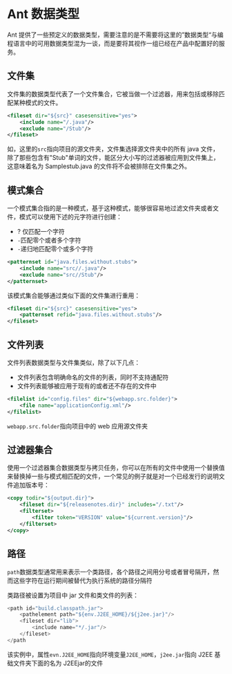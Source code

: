 # Ant 数据类型

Ant 提供了一些预定义的数据类型，需要注意的是不需要将这里的”数据类型“与编程语言中的可用数据类型混为一谈，而是要将其视作一组已经在产品中配置好的服务。

## 文件集

文件集的数据类型代表了一个文件集合，它被当做一个过滤器，用来包括或移除匹配某种模式的文件。

```xml
<fileset dir="${src}" casesensitive="yes">
    <include name="/.java"/>
    <exclude name="/Stub"/>
</fileset>
```

如，这里的`src`指向项目的源文件夹，文件集选择源文件夹中的所有 java 文件，除了那些包含有"Stub"单词的文件，能区分大小写的过滤器被应用到文件集上，这意味着名为 Samplestub.java 的文件将不会被排除在文件集之外。

## 模式集合

一个模式集合指的是一种模式，基于这种模式，能够很容易地过滤文件夹或者文件，模式可以使用下述的元字符进行创建：
- ? 仅匹配一个字符
- `-`匹配零个或者多个字符
- `-`递归地匹配零个或多个字符

```xml
<patternset id="java.files.without.stubs">
    <include name="src//.java"/>
    <exclude name="src//Stub"/>
</patternset>
```

该模式集合能够通过类似下面的文件集进行重用：
```xml
<fileset dir="${src}" casesensitive="yes">
    <patternset refid="java.files.without.stubs"/>
</fileset>
```

## 文件列表

文件列表数据类型与文件集类似，除了以下几点：
- 文件列表包含明确命名的文件的列表，同时不支持通配符
- 文件列表能够被应用于现有的或者还不存在的文件中

```xml
<filelist id="config.files" dir="${webapp.src.folder}">
    <file name="applicationConfig.xml"/>
</filelist>
```

`webapp.src.folder`指向项目中的 web 应用源文件夹

## 过滤器集合

使用一个过滤器集合数据类型与拷贝任务，你可以在所有的文件中使用一个替换值来替换掉一些与模式相匹配的文件，一个常见的例子就是对一个已经发行的说明文件追加版本号：
```xml
<copy todir="${output.dir}">
    <fileset dir="${releasenotes.dir}" includes="/.txt"/>
    <filterset>
        <filter token="VERSION" value="${current.version}"/>
    </filterset>
</copy>
```

## 路径

`path`数据类型通常用来表示一个类路径，各个路径之间用分号或者冒号隔开，然而这些字符在运行期间被替代为执行系统的路径分隔符

类路径被设置为项目中 jar 文件和类文件的列表：
```java
<path id="build.classpath.jar">
    <pathelement path="${env.J2EE_HOME}/${j2ee.jar}"/>
    <fileset dir="lib">
        <include name="*/.jar"/>
    </fileset>
</path
```
该实例中，属性`evn.J2EE_HOME`指向环境变量`J2EE_HOME`，`j2ee.jar`指向 J2EE 基础文件夹下面的名为 J2EEjar的文件